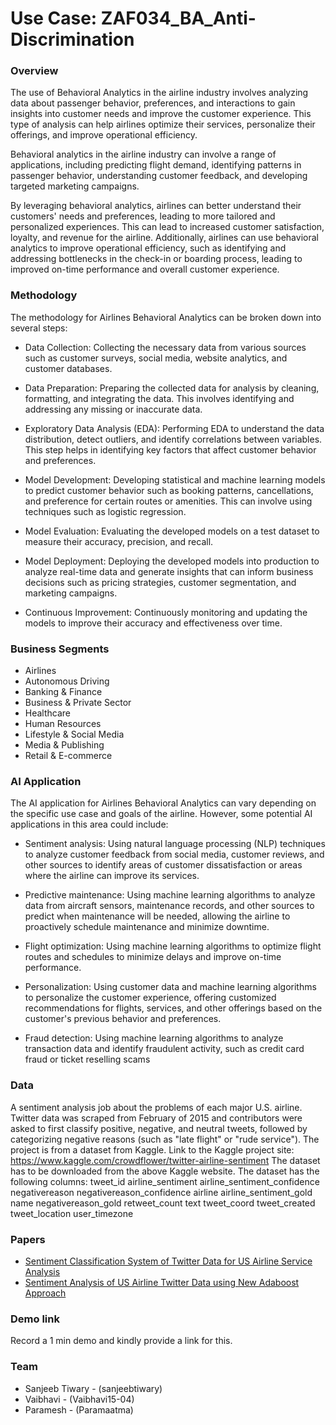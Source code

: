 # Use Case: ZAF034_BA_Anti-Discrimination


### Overview

The use of Behavioral Analytics in the airline industry involves analyzing data about passenger behavior, preferences, and interactions to gain insights into customer needs and improve the customer experience. This type of analysis can help airlines optimize their services, personalize their offerings, and improve operational efficiency.

Behavioral analytics in the airline industry can involve a range of applications, including predicting flight demand, identifying patterns in passenger behavior, understanding customer feedback, and developing targeted marketing campaigns.

By leveraging behavioral analytics, airlines can better understand their customers' needs and preferences, leading to more tailored and personalized experiences. This can lead to increased customer satisfaction, loyalty, and revenue for the airline. Additionally, airlines can use behavioral analytics to improve operational efficiency, such as identifying and addressing bottlenecks in the check-in or boarding process, leading to improved on-time performance and overall customer experience.

### Methodology
The methodology for Airlines Behavioral Analytics can be broken down into several steps:

- Data Collection: Collecting the necessary data from various sources such as customer surveys, social media, website analytics, and customer databases.

- Data Preparation: Preparing the collected data for analysis by cleaning, formatting, and integrating the data. This involves identifying and addressing any missing or inaccurate data.

- Exploratory Data Analysis (EDA): Performing EDA to understand the data distribution, detect outliers, and identify correlations between variables. This step helps in identifying key factors that affect customer behavior and preferences.

- Model Development: Developing statistical and machine learning models to predict customer behavior such as booking patterns, cancellations, and preference for certain routes or amenities. This can involve using techniques such as logistic regression.

- Model Evaluation: Evaluating the developed models on a test dataset to measure their accuracy, precision, and recall.

- Model Deployment: Deploying the developed models into production to analyze real-time data and generate insights that can inform business decisions such as pricing strategies, customer segmentation, and marketing campaigns.

- Continuous Improvement: Continuously monitoring and updating the models to improve their accuracy and effectiveness over time.

### Business Segments

- Airlines
- Autonomous Driving
- Banking & Finance
- Business & Private Sector
- Healthcare
- Human Resources
- Lifestyle & Social Media
- Media & Publishing
- Retail & E-commerce


### AI Application

The AI application for Airlines Behavioral Analytics can vary depending on the specific use case and goals of the airline. However, some potential AI applications in this area could include:

- Sentiment analysis: Using natural language processing (NLP) techniques to analyze customer feedback from social media, customer reviews, and other sources to identify areas of customer dissatisfaction or areas where the airline can improve its services.

- Predictive maintenance: Using machine learning algorithms to analyze data from aircraft sensors, maintenance records, and other sources to predict when maintenance will be needed, allowing the airline to proactively schedule maintenance and minimize downtime.

- Flight optimization: Using machine learning algorithms to optimize flight routes and schedules to minimize delays and improve on-time performance.

- Personalization: Using customer data and machine learning algorithms to personalize the customer experience, offering customized recommendations for flights, services, and other offerings based on the customer's previous behavior and preferences.

- Fraud detection: Using machine learning algorithms to analyze transaction data and identify fraudulent activity, such as credit card fraud or ticket reselling scams

### Data
A sentiment analysis job about the problems of each major U.S. airline. Twitter data was scraped from February of 2015 and contributors were asked to first classify positive, negative, and neutral tweets, followed by categorizing negative reasons (such as "late flight" or "rude service"). The project is from a dataset from Kaggle. Link to the Kaggle project site: https://www.kaggle.com/crowdflower/twitter-airline-sentiment The dataset has to be downloaded from the above Kaggle website. The dataset has the following columns: tweet_id airline_sentiment airline_sentiment_confidence negativereason negativereason_confidence airline airline_sentiment_gold name negativereason_gold retweet_count text tweet_coord tweet_created tweet_location user_timezone


### Papers
- [Sentiment Classification System of Twitter Data for US Airline Service Analysis](https://ieeexplore.ieee.org/abstract/document/8377739?casa_token=zory84RjXREAAAAA:lFHcXZjxwyU2__wv51NICzt-Z_vRCtRVIYk-HJ4TAP8fObBWaUOPoYUbouf9an_70IF5cwodyw)
- [Sentiment Analysis of US Airline Twitter Data using New Adaboost Approach](https://www.researchgate.net/profile/Prabhakar-Eswaran/publication/341070490_Sentiment_Analysis_of_US_Airline_Twitter_Data_using_New_Adaboost_Approach/links/5eabc637a6fdcc70509dfb3f/Sentiment-Analysis-of-US-Airline-Twitter-Data-using-New-Adaboost-Approach.pdf)



### Demo link
Record a 1 min demo and kindly provide a link for this.


### Team

-  Sanjeeb Tiwary -	(sanjeebtiwary)
- Vaibhavi -	(Vaibhavi15-04)
- Paramesh - 	(Paramaatma)